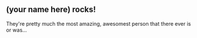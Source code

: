 ## __(your name here)__ rocks!

They're pretty much the most amazing, awesomest person that there ever is or was…
